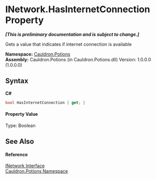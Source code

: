 # INetwork.HasInternetConnection Property 
 _**\[This is preliminary documentation and is subject to change.\]**_

Gets a value that indicates if internet connection is available

**Namespace:**&nbsp;<a href="N_Cauldron_Potions">Cauldron.Potions</a><br />**Assembly:**&nbsp;Cauldron.Potions (in Cauldron.Potions.dll) Version: 1.0.0.0 (1.0.0.0)

## Syntax

**C#**<br />
``` C#
bool HasInternetConnection { get; }
```


#### Property Value
Type: Boolean

## See Also


#### Reference
<a href="T_Cauldron_Potions_INetwork">INetwork Interface</a><br /><a href="N_Cauldron_Potions">Cauldron.Potions Namespace</a><br />